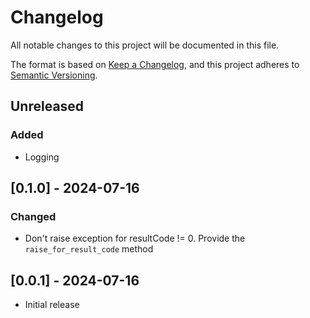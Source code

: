 # Changelog
All notable changes to this project will be documented in this file.

The format is based on [Keep a Changelog](https://keepachangelog.com/en/1.0.0/),
and this project adheres to [Semantic Versioning](https://semver.org/spec/v2.0.0.html).

## Unreleased
### Added
  * Logging


## [0.1.0] - 2024-07-16
### Changed
  * Don't raise exception for resultCode != 0. Provide the `raise_for_result_code` method


## [0.0.1] - 2024-07-16
  * Initial release
